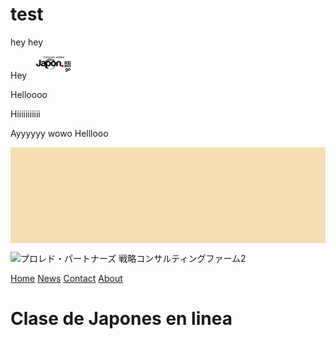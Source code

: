 # test

<body>
  
  hey hey 
  <br>
  Hey
  <img width="80" height="50" src="Japon.Go.png">

Helloooo

Hiiiiiiiiiii 


Ayyyyyy wowo
Helllooo 

<div class="column" style="background-color:#f5deb3">
    <br><br><br><br><br><br><br><br><br>
</div>    

<!--Top menu-->
<link rel="stylesheet" href="https://cdnjs.cloudflare.com/ajax/libs/font-awesome/4.7.0/css/font-awesome.min.css">

<div class="topnav" id="myTopnav">

<img width="80" height="50" src="images/Japon.Go.png" class="attachment-full size-full wp-post-image jetpack-lazy-image" alt="プロレド・パートナーズ 戦略コンサルティングファーム2" loading="lazy" 
    data-lazy-srcset="images/Japon.Go.png" 
    data-lazy-sizes="(max-width: 1409px) 300vw, 1409px" 
    data-lazy-src="images/Japon.Go.png" 
    srcset="images/Japon.Go.png" />

  <a href="#home" class="active">Home</a>
  <a href="#news">News</a>
  <a href="#contact">Contact</a>
  <a href="#about">About</a>
  <a href="javascript:void(0);" class="icon" onclick="myFunction()">
    <i class="fa fa-bars"></i>
  </a>
</div>



<!--Back Ground -->

<div class="bg-image"></div>

<div class="bg-text">
  <h1>Clase de Japones en linea</h1>

</body>
